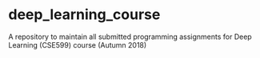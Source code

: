 # deep_learning_course
A repository to maintain all submitted programming assignments for Deep Learning (CSE599) course (Autumn 2018)
